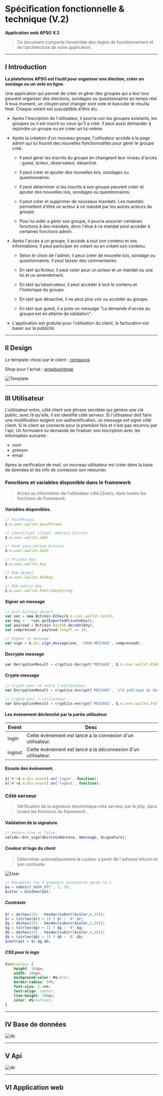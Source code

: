 # Spécification fonctionnelle & technique (V.2)

**Application web APSO V.2**

> Ce document comporte l’ensemble des règles de fonctionnement et de l'architecture de votre application.

***

## I Introduction

**La plateforme APSO est l’outil pour organiser une élection, créer un sondage ou un vote en ligne.**

Une application qui permet de créer et gêrer des groupes qui a leur tour peuvent organiser des élections, sondages ou questionnaires en temps réel. À tous moment, un citoyen peut changer sont vote et basculer le résulta final. Chaque votant est susceptible d'être élu.

* Après l'inscription de l'utilisateur, il pourra voir les groupes existants, les groupes ou il est inscrit ou ceux qu'il a créé. Il peut aussi demander à rejoindre un groupe ou en créer un lui-même.

* Après la création d'un nouveau groupe, l'utilisateur accède à la page admin qui lui fournit des nouvelles fonctionnalités pour gérer le groupe créé.

	* Il peut gérer les inscrits du groupe en changeant leur niveau d'accès : guest, acteur, observateur, désactivé.
	
	* Il peut créer et ajouter des nouvelles lois, sondages ou questionnaires.
	
	* Il peut déterminer si les inscrits à son groupe peuvent créer et ajouter des nouvelles lois, sondages ou questionnaires.
	
	* Il peut créer et supprimer de nouveaux mandats. Les mandats permettent d'élire un acteur à ce mandat par les autres acteurs du groupe.
	
	* Pour lui aider a gérer son groupe, il pourra associer certaines fonctions à des mandats, donc l'élue à ce mandat peut accéder à certaines fonctions admin.

* Après l'accès a un groupe, il accède a tout son contenu et ses informations. Il peut participer en votant ou en créant son contenu.

	* Selon le choix de l'admin, il peux créer de nouvelle lois, sondage ou questionnaires. Il peut laisser des commentaires.
	
	* En tant qu'Acteur, il peut voter pour un acteur et un mandat ou une loi et un amendement.
	
	* En tant qu'observateur, il peut accéder à tout le contenu et l'historique du groupe.
	
	* En tant que désactivé, il ne peut plus voir ou accéder au groupe.
	
	* En tant que guest, il a juste un message "La demande d'accès au groupe est en attente de validation".

* L'application est gratuite pour l'utilisation du client, la facturation est baser sur la publicité.

***

## II Design

Le template choisi par le client : [centaurus](http://centaurus.adbee.technology/v5/)

Shop pour l'achat : [wrapbootstrap](https://wrapbootstrap.com/theme/centaurus-WB0CX3745)

![Template](img/template.jpg)

***

## III Utilisateur

L'utilisateur entre, côté client une phrase secrétée qui génère une clé public, avec là qu'elle, il est identifié côté serveur. Si l'utilisateur doit faire une modification exigent son authentification, un message est signé côté client.
Si le client se connecte pour la première fois et n'est pas reconnu par l'api, Un formulaire lui demande de finaliser son inscription avec les information suivante :

* nom
* prénom
* email

Apres la verification de mail, un nouveau utilisateur est créer dans la base de données et les info de connexion son retourner.

### Fonctions et variables disponible dans le framework

> Accès au information de l'utilisateur côté jQuery, dans toutes les fonctions du framework.

#### Variables disponibles.

```js
// PassPhrase.
$.m.user.wallet.passPhrase

// Identifiant client. Address bitcoin.
$.m.user.wallet.addr

// Hash pass phrase bitcoin.
$.m.user.wallet.hash

// Private Key
$.m.user.wallet.key

// RSA object.
$.m.user.wallet.RSAkey

// RSA public key.
$.m.user.wallet.PublicKeyString
```

#### Signer un message

```js
// Init bitcoin object.
var sec = new Bitcoin.ECKey($.m.user.wallet.hash);
var key = ''+sec.getExportedPrivateKey();
var payload = Bitcoin.Base58.decode(key);
var compressed = payload.length == 38;

// Signer le message.
var sign = $.btc.sign_message(sec, 'YOUR-MESSAGE', compressed);
```

#### Decrypte message

```js
var DecryptionResult = cryptico.decrypt('MESSAGE', $.m.user.wallet.RSAkey);
```

#### Crypte message

```js
// Crypte pour un autre l'utilisateur.
var EncryptionResult = cryptico.encrypt('MESSAGE', 'clé publique du destinataire');

// Crypte pour l'utilisateur.
var EncryptionResult = cryptico.encrypt('MESSAGE', $.m.user.wallet.PublicKeyString);
```

#### Les événement déclenché par la partie utilisateur

| Event | Desc |
|-------|------|
| login | Cette événement est lancé a la connexion d'un utilisateur. |
| logout | Cette événement est lancé a la déconnexion d'un utilisateur. |

#### Ecoute des événement.

```js
$('#'+$.m.div.event).on('login', function);
$('#'+$.m.div.event).on('logout', function);
```

### Côté serveur

> Vérification de la signature électronique côté serveur par le php, dans toutes les fonctions du framework.

#### Validation de la signature

```php
// Return true or false.
valide::btc_sign($bitcoinAdresse, $message, $signature);
```

#### Couleur et logo du client

> Déterminer automatiquement la couleur a partir de l'adresse bitcoin et son contraste.

![User](img/user.jpg)

```php
// Récupérer les 3 premiers caractères après le 1.
$a = substr('ADDR_BTC', 1, 3);
$color = bin2hex($a);
```

##### Contraste

```php
$r = dechex(255 - hexdec(substr($color,0,2)));
$r = (strlen($r) > 1) ? $r : '0'.$r;
$g = dechex(255 - hexdec(substr($color,2,2)));
$g = (strlen($g) > 1) ? $g : '0'.$g;
$b = dechex(255 - hexdec(substr($color,4,2)));
$b = (strlen($b) > 1) ? $b : '0'.$b;
$contrast = $r.$g.$b;
```

##### CSS pour le logo

```css
div#couleur {
    height: 100px;
    width: 100px;  
    background-color: #$color;
    border-radius: 50%;
    font-size: 2.4em;
    text-align: center;
    line-height: 100px;
    color: #$contrast;
}
```

***

## IV Base de données

![db](img/db.png)

***

## V Api

![db](img/api.png)

***

## VI Application web
